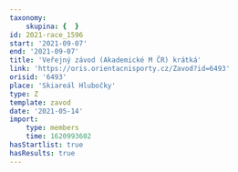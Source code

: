 ```yaml
---
taxonomy:
    skupina: {  }
id: 2021-race_1596
start: '2021-09-07'
end: '2021-09-07'
title: 'Veřejný závod (Akademické M ČR) krátká'
link: 'https://oris.orientacnisporty.cz/Zavod?id=6493'
orisid: '6493'
place: 'Skiareál Hlubočky'
type: Z
template: zavod
date: '2021-05-14'
import:
    type: members
    time: 1620993602
hasStartlist: true
hasResults: true
---
```


